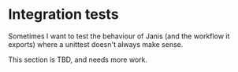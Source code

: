 # Integration tests

Sometimes I want to test the behaviour of Janis (and the workflow it exports) where a unittest doesn't always make sense. 

This section is TBD, and needs more work.